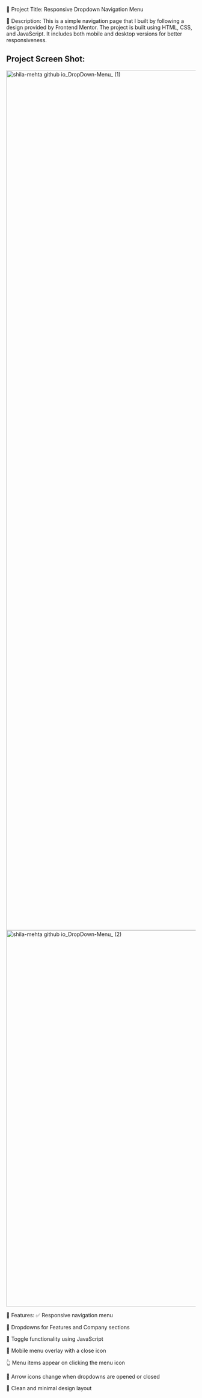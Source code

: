 📌 Project Title:
Responsive Dropdown Navigation Menu

📝 Description:
This is a simple navigation page that I built by following a design provided by Frontend Mentor.
The project is built using HTML, CSS, and JavaScript.
It includes both mobile and desktop versions for better responsiveness.

## Project Screen Shot:

<img width="2834" height="2284" alt="shila-mehta github io_DropDown-Menu_ (1)" src="https://github.com/user-attachments/assets/e375886b-2c22-49fe-baa0-6d03398160f0" />

<img width="1528" height="1000" alt="shila-mehta github io_DropDown-Menu_ (2)" src="https://github.com/user-attachments/assets/45d314bb-6875-44af-98c7-575dee6ccd29" />




🎯 Features:
✅ Responsive navigation menu

📂 Dropdowns for Features and Company sections

🔄 Toggle functionality using JavaScript

📱 Mobile menu overlay with a close icon

👆 Menu items appear on clicking the menu icon

🔽 Arrow icons change when dropdowns are opened or closed

🎨 Clean and minimal design layout

